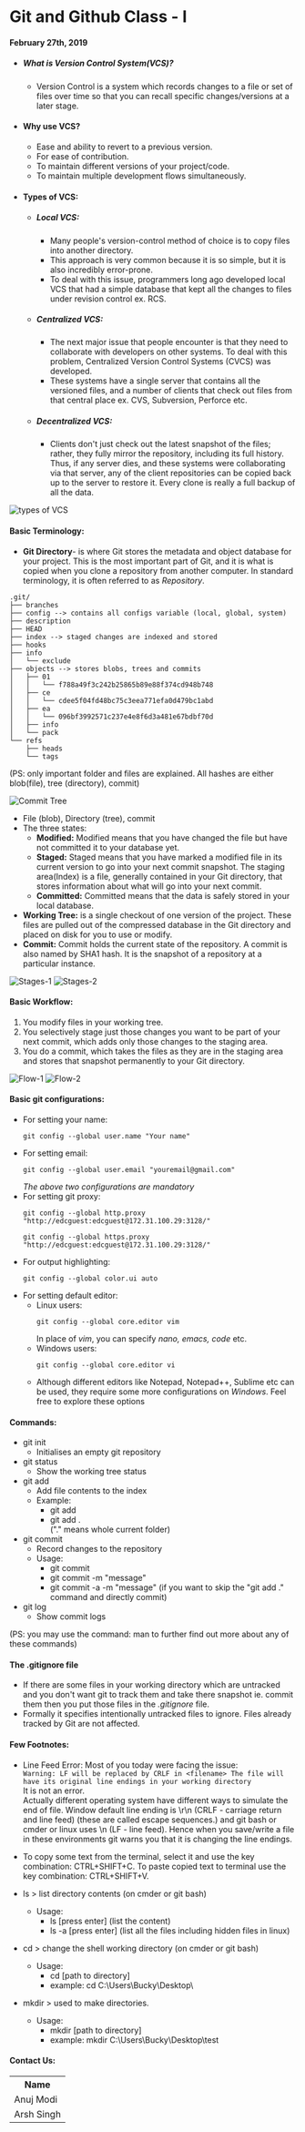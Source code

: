 # Git and Github Class - I
#### February 27th, 2019

*   ##### What is Version Control System(VCS)?
    *    Version Control is a system which records changes to a file or set of files over time so that you can recall specific changes/versions at a later stage.
*   #### Why use VCS?
    *   Ease and ability to revert to a previous version.
    *   For ease of contribution.
    *   To maintain different versions of your project/code.
    *   To maintain multiple development flows simultaneously.
*   #### Types of VCS:
    *   ##### Local VCS:
        *   Many people's version-control method of choice is to copy files into another directory.
        *   This approach is very common because it is so simple, but it is also incredibly error-prone.
        *   To deal with this issue, programmers long ago developed local VCS that had a simple database that kept all the changes to files under revision control ex. RCS.
    *   ##### Centralized VCS:
        *   The next major issue that people encounter is that they need to collaborate with developers on other systems. To deal with this problem, Centralized Version Control Systems (CVCS) was developed.
        *   These systems have a single server that contains all the versioned files, and a number of clients that check out files from that central place ex. CVS, Subversion, Perforce etc.
    *   ##### Decentralized VCS:
        *   Clients don't just check out the latest snapshot of the files; rather, they fully mirror the repository, including its full history. Thus, if any server dies, and these systems were collaborating via that server, any of the client repositories can be copied back up to the server to restore it. Every clone is really a full backup of all the data.

![types of VCS](img/types.png)

#### Basic Terminology:

*   **Git Directory**- is where Git stores the metadata and object database for your project. This is the most important part of Git, and it is what is copied when you clone a repository from another computer. In standard terminology, it is often referred to as _Repository_.
```
.git/
├── branches
├── config --> contains all configs variable (local, global, system)
├── description
├── HEAD
├── index --> staged changes are indexed and stored
├── hooks
├── info
│   └── exclude
├── objects --> stores blobs, trees and commits
│   ├── 01
│   │   └── f788a49f3c242b25865b89e88f374cd948b748
│   ├── ce
│   │   └── cdee5f04fd48bc75c3eea771efa0d479bc1abd
│   ├── ea
│   │   └── 096bf3992571c237e4e8f6d3a481e67bdbf70d
│   ├── info
│   └── pack
└── refs
    ├── heads
    └── tags
```
(PS: only important folder and files are explained. All hashes are either blob(file), tree (directory), commit)

![Commit Tree](img/tree-structure.png)

*   File (blob), Directory (tree), commit
*   The three states: 
    *   **Modified:** Modified means that you have changed the file but have not committed it to your database yet.
    *   **Staged:** Staged means that you have marked a modified file in its current version to go into your next commit snapshot. The staging area(Index) is a file, generally contained in your Git directory, that stores information about what will go into your next commit.
    *   **Committed:** Committed means that the data is safely stored in your local database.
*   **Working Tree:** is a single checkout of one version of the project. These files are pulled out of the compressed database in the Git directory and placed on disk for you to use or modify.
*   **Commit:** Commit holds the current state of the repository. A commit is also named by SHA1 hash. It is the snapshot of a repository at a particular instance.

![Stages-1](img/stages-1.png)
![Stages-2](img/stages-2.png)

#### Basic Workflow:

1. You modify files in your working tree.
2. You selectively stage just those changes you want to be part of your next commit, which adds only those changes to the staging area.
3. You do a commit, which takes the files as they are in the staging area and stores that snapshot permanently to your Git directory.

![Flow-1](img/flow-1.png)
![Flow-2](img/flow-2.png)

#### Basic git configurations:

*   For setting your name:
    ```
    git config --global user.name "Your name"
    ```
*   For setting email: 
    ```
    git config --global user.email "youremail@gmail.com"
    ```
    _The above two configurations are mandatory_
*   For setting git proxy:
    ```
    git config --global http.proxy "http://edcguest:edcguest@172.31.100.29:3128/"
    
    git config --global https.proxy "http://edcguest:edcguest@172.31.100.29:3128/"
    ```
*   For output highlighting:
    ```
    git config --global color.ui auto
    ```
*   For setting default editor:
    *   Linux users: 
        ```
        git config --global core.editor vim
        ```
        In place of *vim*, you can specify *nano, emacs, code* etc.
    *   Windows users: 
        ```
        git config --global core.editor vi
        ```
    * Although different editors like Notepad, Notepad++, Sublime etc can be used, they require some more configurations on *Windows*. Feel free to explore these options


#### Commands:
*   git init
    *   Initialises an empty  git repository
*   git status
    *   Show the working tree status
*   git add
    *   Add file contents to the index
    *   Example:
        *   git add <filename>
        *   git add .<br>("." means whole current folder)
*   git commit
    *   Record changes to the repository
    *   Usage:
        *   git commit
        *   git commit -m "message"
        *   git commit -a -m "message" (if you want to skip the "git add ." command and directly commit)
*   git log
    *   Show commit logs

(PS: you may use the command:
man <command name> 
to further find out more about any of these commands)
#### The .gitignore file
*   If there are some files in your working directory which are untracked and you don't want git to track them and take there snapshot ie. commit them then you put those files in the _.gitignore_ file.
*   Formally it specifies intentionally untracked files to ignore. Files already tracked by Git are not affected.

#### Few Footnotes:
*   Line Feed Error: Most of you today were facing the issue:<br>
        ```
        Warning: LF will be replaced by CRLF in <filename>
        The file will have its original line endings in your working directory
        ```
        <br>It is not an error.<br>
Actually different operating system have different ways to simulate the end of file. Window default line ending is \r\n (CRLF - carriage return and line feed) (these are called escape sequences.) and git bash or cmder or linux uses \n (LF - line feed). Hence when you save/write a file in these environments git warns you that it is changing the line endings.

*   To copy some text from the terminal, select it and use the key combination: CTRL+SHIFT+C. To paste copied text to terminal use the key combination: CTRL+SHIFT+V.


*   ls > list directory contents (on cmder or git bash)
    *   Usage: 
        *   ls [press enter] (list the content)
        *   ls -a [press enter] (list all the files including hidden files in linux)
*   cd > change the shell working directory (on cmder or git bash)
    *   Usage:
        *   cd [path to directory]
        *   example: cd C:\Users\Bucky\Desktop\
*   mkdir > used to make directories.
    *   Usage:
        *   mkdir [path to directory]
        *   example: mkdir C:\Users\Bucky\Desktop\test

#### Contact Us:
<Table>
   <Tr>
      <Th>Name</Th>
   </Tr>
   <Tr>
      <Td>Anuj Modi</Td>
   </Tr>
   <Tr>
      <Td>Arsh Singh</Td>
   </Tr>
 </Table>
